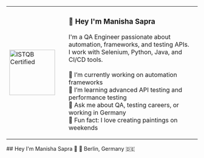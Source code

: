 <table>
  <tr>
    <td width="140px">
      <img src="https://your-image-url.com/istqb-badge.png" alt="ISTQB Certified" width="120"/>
    </td>
    <td>
      <h3>👋 Hey I'm Manisha Sapra </h3>
      <p>
        I'm a QA Engineer passionate about automation, frameworks, and testing APIs.<br>
        I work with Selenium, Python, Java, and CI/CD tools.<br><br>
        🔭 I’m currently working on automation frameworks<br>
        🌱 I’m learning advanced API testing and performance testing<br>
        💬 Ask me about QA, testing careers, or working in Germany<br>
        🎨 Fun fact: I love creating paintings on weekends
      </p>
    </td>
  </tr>
</table>
## Hey I'm Manisha Sapra 👋
📍 Berlin, Germany 🇩🇪



